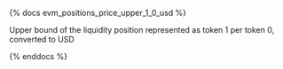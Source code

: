{% docs evm_positions_price_upper_1_0_usd %}

Upper bound of the liquidity position represented as token 1 per token 0, converted to USD

{% enddocs %}
